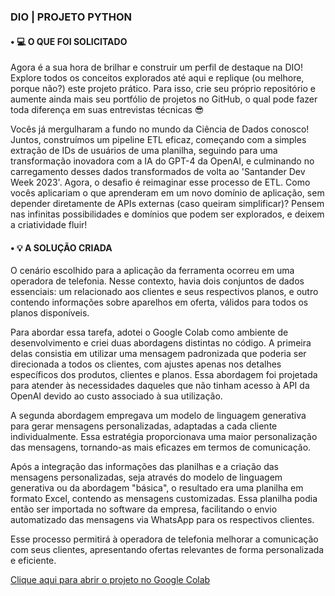 ### DIO | PROJETO PYTHON

#### • 💻 O QUE FOI SOLICITADO

Agora é a sua hora de brilhar e construir um perfil de destaque na DIO! Explore todos os conceitos explorados até aqui e replique (ou melhore, porque não?) este projeto prático. Para isso, crie seu próprio repositório e aumente ainda mais seu portfólio de projetos no GitHub, o qual pode fazer toda diferença em suas entrevistas técnicas 😎

Vocês já mergulharam a fundo no mundo da Ciência de Dados conosco! Juntos, construímos um pipeline ETL eficaz, começando com a simples extração de IDs de usuários de uma planilha, seguindo para uma transformação inovadora com a IA do GPT-4 da OpenAI, e culminando no carregamento desses dados transformados de volta ao 'Santander Dev Week 2023'. Agora, o desafio é reimaginar esse processo de ETL. Como vocês aplicariam o que aprenderam em um novo domínio de aplicação, sem depender diretamente de APIs externas (caso queiram simplificar)? Pensem nas infinitas possibilidades e domínios que podem ser explorados, e deixem a criatividade fluir!

#### • 💡 A SOLUÇÃO CRIADA

O cenário escolhido para a aplicação da ferramenta ocorreu em uma operadora de telefonia. Nesse contexto, havia dois conjuntos de dados essenciais: um relacionado aos clientes e seus respectivos planos, e outro contendo informações sobre aparelhos em oferta, válidos para todos os planos disponíveis.

Para abordar essa tarefa, adotei o Google Colab como ambiente de desenvolvimento e criei duas abordagens distintas no código. A primeira delas consistia em utilizar uma mensagem padronizada que poderia ser direcionada a todos os clientes, com ajustes apenas nos detalhes específicos dos produtos, clientes e planos. Essa abordagem foi projetada para atender às necessidades daqueles que não tinham acesso à API da OpenAI devido ao custo associado à sua utilização.

A segunda abordagem empregava um modelo de linguagem generativa para gerar mensagens personalizadas, adaptadas a cada cliente individualmente. Essa estratégia proporcionava uma maior personalização das mensagens, tornando-as mais eficazes em termos de comunicação.

Após a integração das informações das planilhas e a criação das mensagens personalizadas, seja através do modelo de linguagem generativa ou da abordagem "básica", o resultado era uma planilha em formato Excel, contendo as mensagens customizadas. Essa planilha podia então ser importada no software da empresa, facilitando o envio automatizado das mensagens via WhatsApp para os respectivos clientes.

Esse processo permitirá à operadora de telefonia melhorar a comunicação com seus clientes, apresentando ofertas relevantes de forma personalizada e eficiente.

[Clique aqui para abrir o projeto no Google Colab](https://colab.research.google.com/drive/1HcxODciPByexKP9ahfNzMKpyUc2nEjQ3?usp=sharing)


